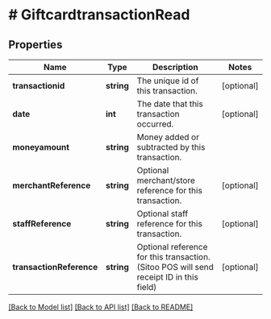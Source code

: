 # # GiftcardtransactionRead

## Properties

Name | Type | Description | Notes
------------ | ------------- | ------------- | -------------
**transactionid** | **string** | The unique id of this transaction. | [optional]
**date** | **int** | The date that this transaction occurred. | [optional]
**moneyamount** | **string** | Money added or subtracted by this transaction. |
**merchantReference** | **string** | Optional merchant/store reference for this transaction. | [optional]
**staffReference** | **string** | Optional staff reference for this transaction. | [optional]
**transactionReference** | **string** | Optional reference for this transaction. (Sitoo POS will send receipt ID in this field) | [optional]

[[Back to Model list]](../../README.md#models) [[Back to API list]](../../README.md#endpoints) [[Back to README]](../../README.md)
